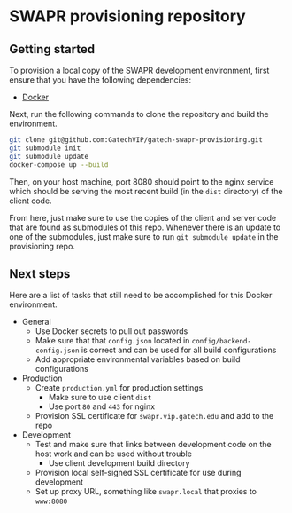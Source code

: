 # SWAPR provisioning repository

## Getting started
To provision a local copy of the SWAPR development environment, first ensure that you have the following dependencies:

- [Docker]

Next, run the following commands to clone the repository and build the environment.

```bash
git clone git@github.com:GatechVIP/gatech-swapr-provisioning.git
git submodule init
git submodule update
docker-compose up --build
```

Then, on your host machine, port 8080 should point to the nginx service which should be serving the most recent build (in the `dist` directory) of the client code.

From here, just make sure to use the copies of the client and server code that are found as submodules of this repo. Whenever there is an update to one of the submodules,
just make sure to run `git submodule update` in the provisioning repo.

[Docker]: <https://store.docker.com/search?type=edition&offering=community>

## Next steps
Here are a list of tasks that still need to be accomplished for this Docker environment.

- General
    - Use Docker secrets to pull out passwords
    - Make sure that that `config.json` located in `config/backend-config.json` is correct and can be used for all build configurations
    - Add appropriate environmental variables based on build configurations
- Production
    - Create `production.yml` for production settings
        - Make sure to use client `dist`
        - Use port `80` and `443` for nginx
    - Provision SSL certificate for `swapr.vip.gatech.edu` and add to the repo
- Development
    - Test and make sure that links between development code on the host work and can be used without trouble
        - Use client development build directory
    - Provision local self-signed SSL certificate for use during development
    - Set up proxy URL, something like `swapr.local` that proxies to `www:8080`
